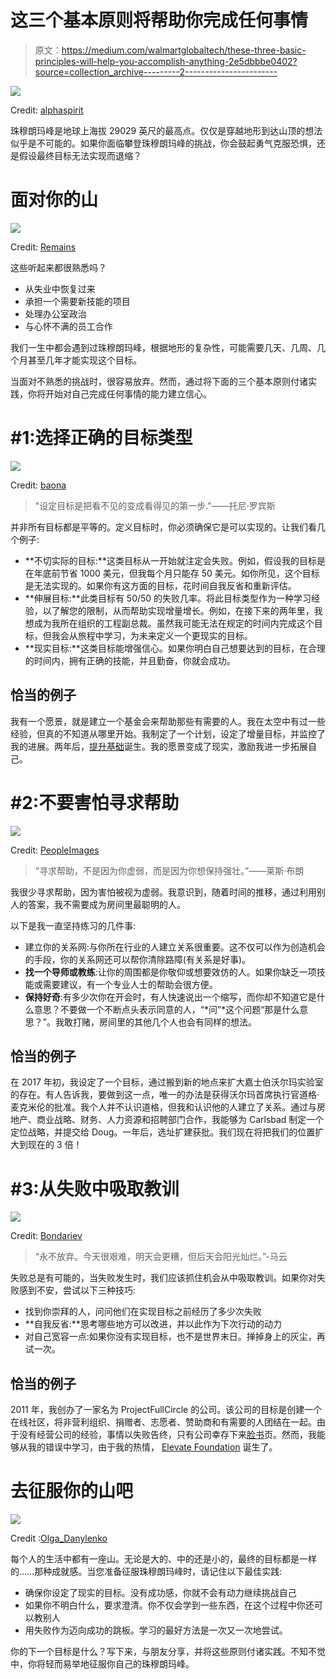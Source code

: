 # 这三个基本原则将帮助你完成任何事情

> 原文：<https://medium.com/walmartglobaltech/these-three-basic-principles-will-help-you-accomplish-anything-2e5dbbbe0402?source=collection_archive---------2----------------------->

![](img/11a8b6c4e277f71cd2719d5e46181d63.png)

Credit: [alphaspirit](https://www.istockphoto.com/photo/businessman-climb-a-mountain-to-get-the-flag-achievement-business-goal-and-difficult-gm843075460-137714259)

珠穆朗玛峰是地球上海拔 29029 英尺的最高点。仅仅是穿越地形到达山顶的想法似乎是不可能的。如果你面临攀登珠穆朗玛峰的挑战，你会鼓起勇气克服恐惧，还是假设最终目标无法实现而退缩？

# 面对你的山

![](img/31788e35beb5a931e6e6f6b128f033fc.png)

Credit: [Remains](https://www.istockphoto.com/in/photo/climber-woman-standing-in-front-of-a-stone-rock-outdoor-gm480310380-68576973)

这些听起来都很熟悉吗？

*   从失业中恢复过来
*   承担一个需要新技能的项目
*   处理办公室政治
*   与心怀不满的员工合作

我们一生中都会遇到过珠穆朗玛峰，根据地形的复杂性，可能需要几天、几周、几个月甚至几年才能实现这个目标。

当面对不熟悉的挑战时，很容易放弃。然而，通过将下面的三个基本原则付诸实践，你将开始对自己完成任何事情的能力建立信心。

# #1:选择正确的目标类型

![](img/87f12e4791c3ec945a676faf6f246843.png)

Credit: [baona](https://www.istockphoto.com/in/photo/hand-for-help-gm527373431-53699396)

> "设定目标是把看不见的变成看得见的第一步."——托尼·罗宾斯

并非所有目标都是平等的。定义目标时，你必须确保它是可以实现的。让我们看几个例子:

*   **不切实际的目标:**这类目标从一开始就注定会失败。例如，假设我的目标是在年底前节省 1000 美元，但我每个月只能存 50 美元。如你所见，这个目标是无法实现的。如果你有这方面的目标，花时间自我反省和重新评估。
*   **伸展目标:**此类目标有 50/50 的失败几率。将此目标类型作为一种学习经验，以了解您的限制，从而帮助实现增量增长。例如，在接下来的两年里，我想成为我所在组织的工程副总裁。虽然我可能无法在规定的时间内完成这个目标，但我会从旅程中学习，为未来定义一个更现实的目标。
*   **现实目标:**这类目标能增强信心。如果你明白自己想要达到的目标，在合理的时间内，拥有正确的技能，并且勤奋，你就会成功。

## 恰当的例子

我有一个愿景，就是建立一个基金会来帮助那些有需要的人。我在太空中有过一些经验，但真的不知道从哪里开始。我制定了一个计划，设定了增量目标，并监控了我的进展。两年后，[提升基础](http://elevate.foundation)诞生。我的愿景变成了现实，激励我进一步拓展自己。

# #2:不要害怕寻求帮助

![](img/60bc300cccfb083a4a9bde094976e712.png)

Credit: [PeopleImages](https://www.istockphoto.com/in/photo/alone-we-climb-rocks-together-we-climb-mountains-gm680486502-124727491)

> “寻求帮助，不是因为你虚弱，而是因为你想保持强壮。”——莱斯·布朗

我很少寻求帮助，因为害怕被视为虚弱。我意识到，随着时间的推移，通过利用别人的答案，我不需要成为房间里最聪明的人。

以下是我一直坚持练习的几件事:

*   建立你的关系网:与你所在行业的人建立关系很重要。这不仅可以作为创造机会的手段，你的关系网还可以帮你清除路障(有关系是好事)。
*   **找一个导师或教练**:让你的周围都是你敬仰或想要效仿的人。如果你缺乏一项技能或需要建议，有一个专业人士的帮助会很方便。
*   **保持好奇**:有多少次你在开会时，有人快速说出一个缩写，而你却不知道它是什么意思？不要做一个不断点头表示同意的人，“*问”*这个问题“那是什么意思？”。我敢打赌，房间里的其他几个人也会有同样的想法。

## 恰当的例子

在 2017 年初，我设定了一个目标，通过搬到新的地点来扩大嘉士伯沃尔玛实验室的存在。有人告诉我，要做到这一点，唯一的办法是获得沃尔玛首席执行官道格·麦克米伦的批准。我个人并不认识道格，但我和认识他的人建立了关系。通过与房地产、商业战略、财务、人力资源和招聘部门合作，我能够为 Carlsbad 制定一个定位战略，并提交给 Doug。一年后，选址扩建获批。我们现在将把我们的位置扩大到现在的 3 倍！

# #3:从失败中吸取教训

![](img/5175f565f0e87459b3d3b27b0d15c614.png)

Credit: [Bondariev](https://www.istockphoto.com/in/photo/hiking-in-the-mountains-helping-the-girl-on-the-spot-gm667399726-121765381)

> “永不放弃。今天很艰难，明天会更糟，但后天会阳光灿烂。”-马云

失败总是有可能的，当失败发生时，我们应该抓住机会从中吸取教训。如果你对失败感到不安，尝试以下三种技巧:

*   找到你崇拜的人，问问他们在实现目标之前经历了多少次失败
*   **自我反省:**思考哪些地方可以改进，并以此作为下次行动的动力
*   对自己宽容一点:如果你没有实现目标，也不是世界末日。掸掉身上的灰尘，再试一次。

## 恰当的例子

2011 年，我创办了一家名为 ProjectFullCircle 的公司。该公司的目标是创建一个在线社区，将非营利组织、捐赠者、志愿者、赞助商和有需要的人团结在一起。由于没有经营公司的经验，事情以失败告终，只有公司幸存下来[脸书](https://www.facebook.com/pg/projectfullcircle)页。然而，我能够从我的错误中学习，由于我的热情， [Elevate Foundation](http://elevate.foundation) 诞生了。

# 去征服你的山吧

![](img/3d76226b3a8560a413fe91bd734829ab.png)

Credit :[Olga_Danylenko](https://www.istockphoto.com/in/photo/hikers-team-gm177114006-18455059)

每个人的生活中都有一座山。无论是大的、中的还是小的，最终的目标都是一样的……那种成就感。当您准备征服珠穆朗玛峰时，请记住以下最佳实践:

*   确保你设定了现实的目标。没有成功感，你就不会有动力继续挑战自己
*   如果你不明白什么，要求澄清。你不仅会学到一些东西，在这个过程中你还可以教别人
*   用失败作为迈向成功的跳板。学习的最好方法是一次又一次地尝试。

你的下一个目标是什么？写下来，与朋友分享，并将这些原则付诸实践。不知不觉中，你将轻而易举地征服你自己的珠穆朗玛峰。